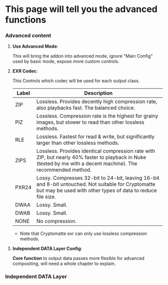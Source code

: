 # This page will tell you the advanced functions

### **Advanced content**
1. **Use Advanced Mode**: 

    This will bring the addon into advanced mode, ignore "Main Config" used by basic mode, expose more custom controls. 
2. **EXR Codec**:

    This Controls which codec will be used for each output class. 

    | **Label** | **Description**                                                                                                                                             |
    |-----------|-------------------------------------------------------------------------------------------------------------------------------------------------------------|
    | ZIP       | Lossless. Provides decently high compression rate, also playbacks fast. The balanced choice.                                                               |
    | PIZ       | Lossless. Compression rate is the highest for grainy images, but slower to read than other lossless methods.                                               |
    | RLE       | Lossless. Fastest for read & write, but significantly larger than other lossless methods.                                                                  |
    | ZIPS      | Lossless. Provides identical compression rate with ZIP, but nearly 40% faster to playback in Nuke (tested by me with a decent machine). The recommended method. |
    | PXR24     | Lossy. Compresses 32-bit to 24-bit, leaving 16-bit and 8-bit untouched. Not suitable for Cryptomatte but may be used with other types of data to reduce file size. |
    | DWAA      | Lossy. Small.                                                                                                                                              |
    | DWAB      | Lossy. Small.                                                                                                                                              |
    | NONE      | No compression.                                                                                                                                           |

    - Note that Cryptomatte exr can only use lossless compression methods.
3. **Independent DATA Layer Config**:

    **Core function** to output data passes more flexible for advanced compositing, will need a whole chapter to explain. 
### **Independent DATA Layer**
